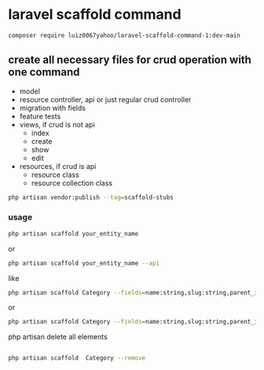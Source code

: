 
# laravel scaffold command
```bash
composer require luiz0067yahoo/laravel-scaffold-command-1:dev-main
```
## create all necessary files for crud operation with one command
- model
- resource controller, api or just regular crud controller
- migration with fields
- feature tests
- views, if crud is not api
    - index
    - create
    - show
    - edit
- resources, if crud is api
    - resource class
    - resource collection class


```bash
php artisan vendor:publish --tag=scaffold-stubs
```

### usage
```bash
php artisan scaffold your_entity_name

```
or
```bash
php artisan scaffold your_entity_name --api

```
like 
```bash
php artisan scaffold Category --fields=name:string,slug:string,parent_id:foreignId

```
or
```bash
php artisan scaffold Category --fields=name:string,slug:string,parent_id:foreignId --api

```

php artisan delete all elements
```bash

php artisan scaffold  Category --remove

```
